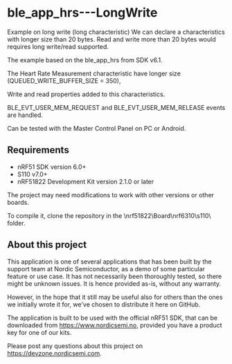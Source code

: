 ble_app_hrs---LongWrite
=======================

Example on long write (long characteristic)
We can declare a characteristics with longer size than 20 bytes. Read and write more than 20 bytes would requires long write/read supported. 

The example based on the ble_app_hrs from SDK v6.1.

The Heart Rate Measurement characteristic have longer size (QUEUED_WRITE_BUFFER_SIZE = 350), 

Write and read properties added to this characteristics.

BLE_EVT_USER_MEM_REQUEST and BLE_EVT_USER_MEM_RELEASE events are handled. 

Can be tested with the Master Control Panel on PC or Android. 

Requirements
------------
- nRF51 SDK version 6.0+
- S110 v7.0+
- nRF51822 Development Kit version 2.1.0 or later

The project may need modifications to work with other versions or other boards. 

To compile it, clone the repository in the \nrf51822\Board\nrf6310\s110\ folder.

About this project
------------------
This application is one of several applications that has been built by the support team at Nordic Semiconductor, as a demo of some particular feature or use case. It has not necessarily been thoroughly tested, so there might be unknown issues. It is hence provided as-is, without any warranty. 

However, in the hope that it still may be useful also for others than the ones we initially wrote it for, we've chosen to distribute it here on GitHub. 

The application is built to be used with the official nRF51 SDK, that can be downloaded from https://www.nordicsemi.no, provided you have a product key for one of our kits.

Please post any questions about this project on https://devzone.nordicsemi.com.
